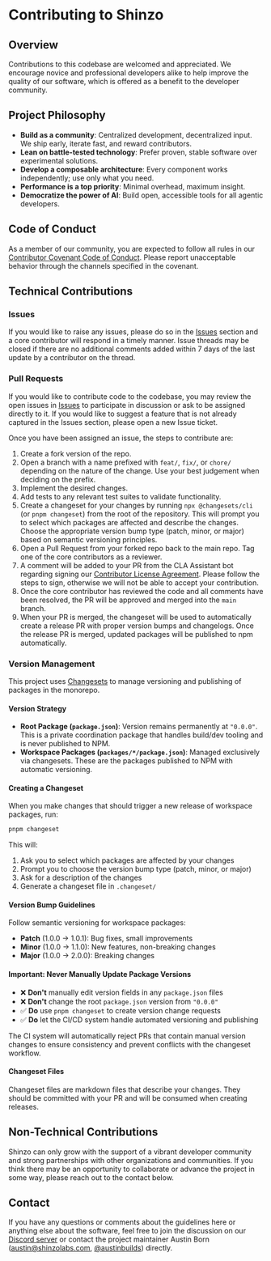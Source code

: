 # Contributing to Shinzo

## Overview

Contributions to this codebase are welcomed and appreciated. We encourage novice and professional developers alike to help improve the quality of our software, which is offered as a benefit to the developer community.

## Project Philosophy

- **Build as a community**: Centralized development, decentralized input. We ship early, iterate fast, and reward contributors.
- **Lean on battle-tested technology**: Prefer proven, stable software over experimental solutions.
- **Develop a composable architecture**: Every component works independently; use only what you need.
- **Performance is a top priority**: Minimal overhead, maximum insight.
- **Democratize the power of AI**: Build open, accessible tools for all agentic developers.

## Code of Conduct

As a member of our community, you are expected to follow all rules in our [Contributor Covenant Code of Conduct](./CODE_OF_CONDUCT.md). Please report unacceptable behavior through the channels specified in the covenant.

## Technical Contributions

### Issues

If you would like to raise any issues, please do so in the [Issues](https://github.com/shinzo-labs/shinzo-ts/issues) section and a core contributor will respond in a timely manner. Issue threads may be closed if there are no additional comments added within 7 days of the last update by a contributor on the thread.

### Pull Requests

If you would like to contribute code to the codebase, you may review the open issues in [Issues](https://github.com/shinzo-labs/shinzo-ts/issues) to participate in discussion or ask to be assigned directly to it. If you would like to suggest a feature that is not already captured in the Issues section, please open a new Issue ticket. 

Once you have been assigned an issue, the steps to contribute are:
1. Create a fork version of the repo.
2. Open a branch with a name prefixed with `feat/`, `fix/`, or `chore/` depending on the nature of the change. Use your best judgement when deciding on the prefix.
3. Implement the desired changes.
4. Add tests to any relevant test suites to validate functionality.
5. Create a changeset for your changes by running `npx @changesets/cli` (or `pnpm changeset`) from the root of the repository. This will prompt you to select which packages are affected and describe the changes. Choose the appropriate version bump type (patch, minor, or major) based on semantic versioning principles.
6. Open a Pull Request from your forked repo back to the main repo. Tag one of the core contributors as a reviewer.
7. A comment will be added to your PR from the CLA Assistant bot regarding signing our [Contributor License Agreement](./CONTRIBUTOR_LICENSE_AGREEMENT.md). Please follow the steps to sign, otherwise we will not be able to accept your contribution.
8. Once the core contributor has reviewed the code and all comments have been resolved, the PR will be approved and merged into the `main` branch.
9. When your PR is merged, the changeset will be used to automatically create a release PR with proper version bumps and changelogs. Once the release PR is merged, updated packages will be published to npm automatically.

### Version Management

This project uses [Changesets](https://github.com/changesets/changesets) to manage versioning and publishing of packages in the monorepo.

#### Version Strategy

- **Root Package (`package.json`)**: Version remains permanently at `"0.0.0"`. This is a private coordination package that handles build/dev tooling and is never published to NPM.
- **Workspace Packages (`packages/*/package.json`)**: Managed exclusively via changesets. These are the packages published to NPM with automatic versioning.

#### Creating a Changeset

When you make changes that should trigger a new release of workspace packages, run:
```bash
pnpm changeset
```

This will:
1. Ask you to select which packages are affected by your changes
2. Prompt you to choose the version bump type (patch, minor, or major)
3. Ask for a description of the changes
4. Generate a changeset file in `.changeset/`

#### Version Bump Guidelines

Follow semantic versioning for workspace packages:
- **Patch** (1.0.0 → 1.0.1): Bug fixes, small improvements
- **Minor** (1.0.0 → 1.1.0): New features, non-breaking changes
- **Major** (1.0.0 → 2.0.0): Breaking changes

#### Important: Never Manually Update Package Versions

- ❌ **Don't** manually edit version fields in any `package.json` files
- ❌ **Don't** change the root `package.json` version from `"0.0.0"`
- ✅ **Do** use `pnpm changeset` to create version change requests
- ✅ **Do** let the CI/CD system handle automated versioning and publishing

The CI system will automatically reject PRs that contain manual version changes to ensure consistency and prevent conflicts with the changeset workflow.

#### Changeset Files

Changeset files are markdown files that describe your changes. They should be committed with your PR and will be consumed when creating releases.

## Non-Technical Contributions

Shinzo can only grow with the support of a vibrant developer community and strong partnerships with other organizations and communities. If you think there may be an opportunity to collaborate or advance the project in some way, please reach out to the contact below.

## Contact

If you have any questions or comments about the guidelines here or anything else about the software, feel free to join the discussion on our [Discord server](https://discord.gg/UYUdSdp5N8) or contact the project maintainer Austin Born (austin@shinzolabs.com, [@austinbuilds](https://x.com/austinbuilds)) directly.
